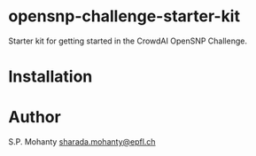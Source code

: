 # opensnp-challenge-starter-kit

Starter kit for getting started in the CrowdAI OpenSNP Challenge.

# Installation

# Author
S.P. Mohanty <sharada.mohanty@epfl.ch>
